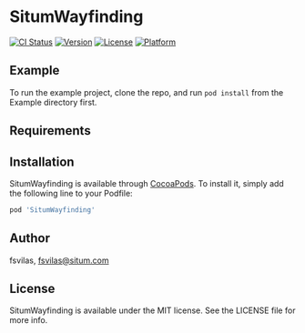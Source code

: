 # SitumWayfinding

[![CI Status](https://img.shields.io/travis/fsvilas/SitumWayfinding.svg?style=flat)](https://travis-ci.org/fsvilas/SitumWayfinding)
[![Version](https://img.shields.io/cocoapods/v/SitumWayfinding.svg?style=flat)](https://cocoapods.org/pods/SitumWayfinding)
[![License](https://img.shields.io/cocoapods/l/SitumWayfinding.svg?style=flat)](https://cocoapods.org/pods/SitumWayfinding)
[![Platform](https://img.shields.io/cocoapods/p/SitumWayfinding.svg?style=flat)](https://cocoapods.org/pods/SitumWayfinding)

## Example

To run the example project, clone the repo, and run `pod install` from the Example directory first.

## Requirements

## Installation

SitumWayfinding is available through [CocoaPods](https://cocoapods.org). To install
it, simply add the following line to your Podfile:

```ruby
pod 'SitumWayfinding'
```

## Author

fsvilas, fsvilas@situm.com

## License

SitumWayfinding is available under the MIT license. See the LICENSE file for more info.
